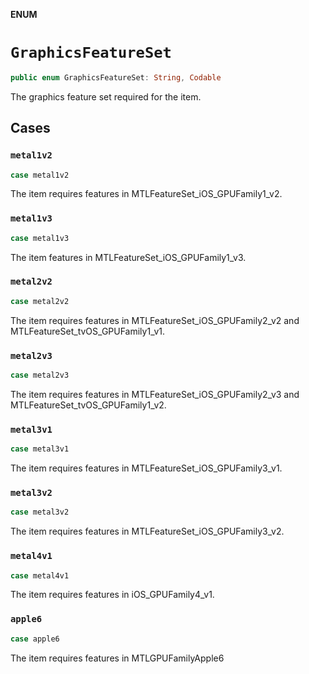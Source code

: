 **ENUM**

# `GraphicsFeatureSet`

```swift
public enum GraphicsFeatureSet: String, Codable
```

The graphics feature set required for the item.

## Cases
### `metal1v2`

```swift
case metal1v2
```

The item requires features in MTLFeatureSet_iOS_GPUFamily1_v2.

### `metal1v3`

```swift
case metal1v3
```

The item features in MTLFeatureSet_iOS_GPUFamily1_v3.

### `metal2v2`

```swift
case metal2v2
```

The item requires features in MTLFeatureSet_iOS_GPUFamily2_v2 and MTLFeatureSet_tvOS_GPUFamily1_v1.

### `metal2v3`

```swift
case metal2v3
```

The item requires features in MTLFeatureSet_iOS_GPUFamily2_v3 and MTLFeatureSet_tvOS_GPUFamily1_v2.

### `metal3v1`

```swift
case metal3v1
```

The item requires features in MTLFeatureSet_iOS_GPUFamily3_v1.

### `metal3v2`

```swift
case metal3v2
```

The item requires features in MTLFeatureSet_iOS_GPUFamily3_v2.

### `metal4v1`

```swift
case metal4v1
```

The item requires features in iOS_GPUFamily4_v1.

### `apple6`

```swift
case apple6
```

The item requires features in MTLGPUFamilyApple6
